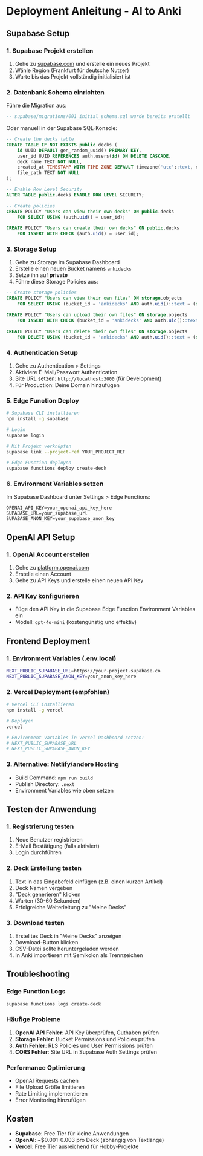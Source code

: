 # Deployment Anleitung - AI to Anki

## Supabase Setup

### 1. Supabase Projekt erstellen
1. Gehe zu [supabase.com](https://supabase.com) und erstelle ein neues Projekt
2. Wähle Region (Frankfurt für deutsche Nutzer)
3. Warte bis das Projekt vollständig initialisiert ist

### 2. Datenbank Schema einrichten
Führe die Migration aus:
```sql
-- supabase/migrations/001_initial_schema.sql wurde bereits erstellt
```

Oder manuell in der Supabase SQL-Konsole:
```sql
-- Create the decks table
CREATE TABLE IF NOT EXISTS public.decks (
    id UUID DEFAULT gen_random_uuid() PRIMARY KEY,
    user_id UUID REFERENCES auth.users(id) ON DELETE CASCADE,
    deck_name TEXT NOT NULL,
    created_at TIMESTAMP WITH TIME ZONE DEFAULT timezone('utc'::text, now()) NOT NULL,
    file_path TEXT NOT NULL
);

-- Enable Row Level Security
ALTER TABLE public.decks ENABLE ROW LEVEL SECURITY;

-- Create policies
CREATE POLICY "Users can view their own decks" ON public.decks
    FOR SELECT USING (auth.uid() = user_id);

CREATE POLICY "Users can create their own decks" ON public.decks
    FOR INSERT WITH CHECK (auth.uid() = user_id);
```

### 3. Storage Setup
1. Gehe zu Storage im Supabase Dashboard
2. Erstelle einen neuen Bucket namens `ankidecks`
3. Setze ihn auf **private**
4. Führe diese Storage Policies aus:

```sql
-- Create storage policies
CREATE POLICY "Users can view their own files" ON storage.objects
    FOR SELECT USING (bucket_id = 'ankidecks' AND auth.uid()::text = (storage.foldername(name))[1]);

CREATE POLICY "Users can upload their own files" ON storage.objects
    FOR INSERT WITH CHECK (bucket_id = 'ankidecks' AND auth.uid()::text = (storage.foldername(name))[1]);

CREATE POLICY "Users can delete their own files" ON storage.objects
    FOR DELETE USING (bucket_id = 'ankidecks' AND auth.uid()::text = (storage.foldername(name))[1]);
```

### 4. Authentication Setup
1. Gehe zu Authentication > Settings
2. Aktiviere E-Mail/Passwort Authentication
3. Site URL setzen: `http://localhost:3000` (für Development)
4. Für Production: Deine Domain hinzufügen

### 5. Edge Function Deploy
```bash
# Supabase CLI installieren
npm install -g supabase

# Login
supabase login

# Mit Projekt verknüpfen
supabase link --project-ref YOUR_PROJECT_REF

# Edge Function deployen
supabase functions deploy create-deck
```

### 6. Environment Variables setzen
Im Supabase Dashboard unter Settings > Edge Functions:
```
OPENAI_API_KEY=your_openai_api_key_here
SUPABASE_URL=your_supabase_url
SUPABASE_ANON_KEY=your_supabase_anon_key
```

## OpenAI API Setup

### 1. OpenAI Account erstellen
1. Gehe zu [platform.openai.com](https://platform.openai.com)
2. Erstelle einen Account
3. Gehe zu API Keys und erstelle einen neuen API Key

### 2. API Key konfigurieren
- Füge den API Key in die Supabase Edge Function Environment Variables ein
- Modell: `gpt-4o-mini` (kostengünstig und effektiv)

## Frontend Deployment

### 1. Environment Variables (.env.local)
```bash
NEXT_PUBLIC_SUPABASE_URL=https://your-project.supabase.co
NEXT_PUBLIC_SUPABASE_ANON_KEY=your_anon_key_here
```

### 2. Vercel Deployment (empfohlen)
```bash
# Vercel CLI installieren
npm install -g vercel

# Deployen
vercel

# Environment Variables in Vercel Dashboard setzen:
# NEXT_PUBLIC_SUPABASE_URL
# NEXT_PUBLIC_SUPABASE_ANON_KEY
```

### 3. Alternative: Netlify/andere Hosting
- Build Command: `npm run build`
- Publish Directory: `.next`
- Environment Variables wie oben setzen

## Testen der Anwendung

### 1. Registrierung testen
1. Neue Benutzer registrieren
2. E-Mail Bestätigung (falls aktiviert)
3. Login durchführen

### 2. Deck Erstellung testen
1. Text in das Eingabefeld einfügen (z.B. einen kurzen Artikel)
2. Deck Namen vergeben
3. "Deck generieren" klicken
4. Warten (30-60 Sekunden)
5. Erfolgreiche Weiterleitung zu "Meine Decks"

### 3. Download testen
1. Erstelltes Deck in "Meine Decks" anzeigen
2. Download-Button klicken
3. CSV-Datei sollte heruntergeladen werden
4. In Anki importieren mit Semikolon als Trennzeichen

## Troubleshooting

### Edge Function Logs
```bash
supabase functions logs create-deck
```

### Häufige Probleme
1. **OpenAI API Fehler**: API Key überprüfen, Guthaben prüfen
2. **Storage Fehler**: Bucket Permissions und Policies prüfen
3. **Auth Fehler**: RLS Policies und User Permissions prüfen
4. **CORS Fehler**: Site URL in Supabase Auth Settings prüfen

### Performance Optimierung
- OpenAI Requests cachen
- File Upload Größe limitieren
- Rate Limiting implementieren
- Error Monitoring hinzufügen

## Kosten
- **Supabase**: Free Tier für kleine Anwendungen
- **OpenAI**: ~$0.001-0.003 pro Deck (abhängig von Textlänge)
- **Vercel**: Free Tier ausreichend für Hobby-Projekte